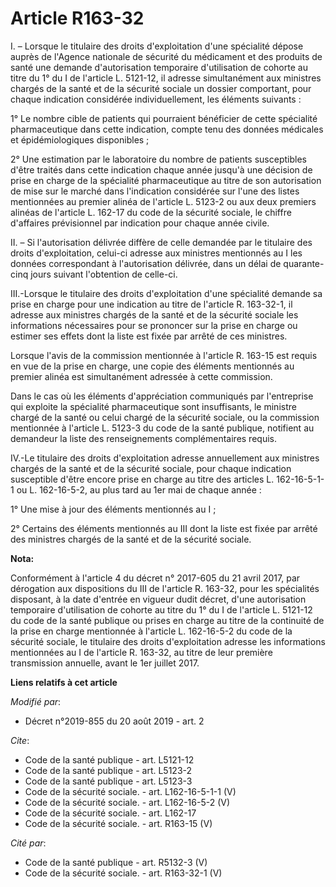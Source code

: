 # Article R163-32

I. – Lorsque le titulaire des droits d'exploitation d'une spécialité dépose auprès de l'Agence nationale de sécurité du
médicament et des produits de santé une demande d'autorisation temporaire d'utilisation de cohorte au titre du 1° du I de
l'article L. 5121-12, il adresse simultanément aux ministres chargés de la santé et de la sécurité sociale un dossier
comportant, pour chaque indication considérée individuellement, les éléments suivants : 

1° Le nombre cible de patients qui pourraient bénéficier de cette spécialité pharmaceutique dans cette indication, compte
tenu des données médicales et épidémiologiques disponibles ; 

2° Une estimation par le laboratoire du nombre de patients susceptibles d'être traités dans cette indication chaque année
jusqu'à une décision de prise en charge de la spécialité pharmaceutique au titre de son autorisation de mise sur le marché
dans l'indication considérée sur l'une des listes mentionnées au premier alinéa de l'article L. 5123-2 ou aux deux premiers
alinéas de l'article L. 162-17 du code de la sécurité sociale, le chiffre d'affaires prévisionnel par indication pour chaque
année civile. 

II. – Si l'autorisation délivrée diffère de celle demandée par le titulaire des droits d'exploitation, celui-ci adresse aux
ministres mentionnés au I les données correspondant à l'autorisation délivrée, dans un délai de quarante-cinq jours suivant
l'obtention de celle-ci. 

III.-Lorsque le titulaire des droits d'exploitation d'une spécialité demande sa prise en charge pour une indication au titre
de l'article R. 163-32-1, il adresse aux ministres chargés de la santé et de la sécurité sociale les informations nécessaires
pour se prononcer sur la prise en charge ou estimer ses effets dont la liste est fixée par arrêté de ces ministres. 

Lorsque l'avis de la commission mentionnée à l'article R. 163-15 est requis en vue de la prise en charge, une copie des
éléments mentionnés au premier alinéa est simultanément adressée à cette commission. 

Dans le cas où les éléments d'appréciation communiqués par l'entreprise qui exploite la spécialité pharmaceutique sont
insuffisants, le ministre chargé de la santé ou celui chargé de la sécurité sociale, ou la commission mentionnée à l'article
L. 5123-3 du code de la santé publique, notifient au demandeur la liste des renseignements complémentaires requis. 

IV.-Le titulaire des droits d'exploitation adresse annuellement aux ministres chargés de la santé et de la sécurité sociale,
pour chaque indication susceptible d'être encore prise en charge au titre des articles L. 162-16-5-1-1 ou L. 162-16-5-2, au
plus tard au 1er mai de chaque année : 

1° Une mise à jour des éléments mentionnés au I ; 

2° Certains des éléments mentionnés au III dont la liste est fixée par arrêté des ministres chargés de la santé et de la
sécurité sociale.

**Nota:**

Conformément à l'article 4 du décret n° 2017-605 du 21 avril 2017, par dérogation aux dispositions du III de l'article R.
163-32, pour les spécialités disposant, à la date d'entrée en vigueur dudit décret, d'une autorisation temporaire
d'utilisation de cohorte au titre du 1° du I de l'article L. 5121-12 du code de la santé publique ou prises en charge au
titre de la continuité de la prise en charge mentionnée à l'article L. 162-16-5-2 du code de la sécurité sociale, le
titulaire des droits d'exploitation adresse les informations mentionnées au I de l'article R. 163-32, au titre de leur
première transmission annuelle, avant le 1er juillet 2017.

**Liens relatifs à cet article**

_Modifié par_:

  - Décret n°2019-855 du 20 août 2019 - art. 2

_Cite_:

  - Code de la santé publique - art. L5121-12
  - Code de la santé publique - art. L5123-2
  - Code de la santé publique - art. L5123-3
  - Code de la sécurité sociale. - art. L162-16-5-1-1 (V)
  - Code de la sécurité sociale. - art. L162-16-5-2 (V)
  - Code de la sécurité sociale. - art. L162-17
  - Code de la sécurité sociale. - art. R163-15 (V)

_Cité par_:

  - Code de la santé publique - art. R5132-3 (V)
  - Code de la sécurité sociale. - art. R163-32-1 (V)
